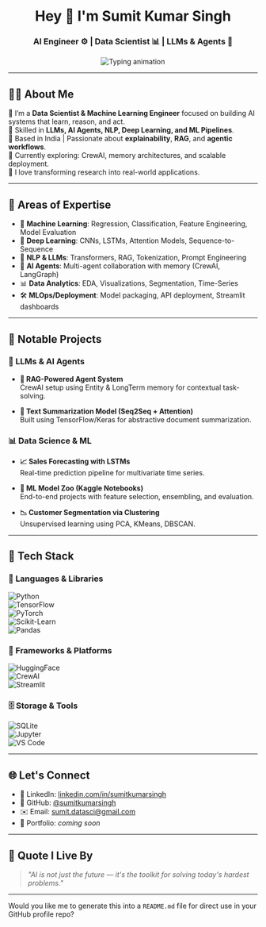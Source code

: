 <div align="center">
  <h1>Hey 👋 I'm Sumit Kumar Singh</h1>
  <h3>AI Engineer ⚙️ | Data Scientist 📊 | LLMs & Agents 🧠</h3>
  <img src="https://readme-typing-svg.demolab.com?font=Fira+Code&pause=1000&color=36BCF7&center=true&vCenter=true&width=550&lines=Building+Intelligent+Systems+with+ML+%26+LLMs;Exploring+AI+Agents+and+RAG+Workflows;Automating+Real-World+Problems+with+AI;Deploying+End-to-End+ML+Solutions" alt="Typing animation" />
</div>

---

## 👨‍💻 About Me

🎯 I’m a **Data Scientist & Machine Learning Engineer** focused on building AI systems that learn, reason, and act.  
🧠 Skilled in **LLMs, AI Agents, NLP, Deep Learning, and ML Pipelines**.  
📍 Based in India | Passionate about **explainability**, **RAG**, and **agentic workflows**.  
🌱 Currently exploring: CrewAI, memory architectures, and scalable deployment.  
🔬 I love transforming research into real-world applications.

---

## 🔬 Areas of Expertise

- 🤖 **Machine Learning**: Regression, Classification, Feature Engineering, Model Evaluation  
- 🧠 **Deep Learning**: CNNs, LSTMs, Attention Models, Sequence-to-Sequence  
- 💬 **NLP & LLMs**: Transformers, RAG, Tokenization, Prompt Engineering  
- 🧩 **AI Agents**: Multi-agent collaboration with memory (CrewAI, LangGraph)  
- 📊 **Data Analytics**: EDA, Visualizations, Segmentation, Time-Series  
- 🛠️ **MLOps/Deployment**: Model packaging, API deployment, Streamlit dashboards  

---

## 🚀 Notable Projects

### 🤖 LLMs & AI Agents
- **🧠 RAG-Powered Agent System**  
  CrewAI setup using Entity & LongTerm memory for contextual task-solving.
  
- **📝 Text Summarization Model (Seq2Seq + Attention)**  
  Built using TensorFlow/Keras for abstractive document summarization.

### 📊 Data Science & ML
- **📈 Sales Forecasting with LSTMs**  
  Real-time prediction pipeline for multivariate time series.

- **🧮 ML Model Zoo (Kaggle Notebooks)**  
  End-to-end projects with feature selection, ensembling, and evaluation.

- **📉 Customer Segmentation via Clustering**  
  Unsupervised learning using PCA, KMeans, DBSCAN.

---

## 🧰 Tech Stack

### 🔧 Languages & Libraries  
![Python](https://img.shields.io/badge/Python-3776AB?style=flat-square&logo=python&logoColor=white)  
![TensorFlow](https://img.shields.io/badge/TensorFlow-FF6F00?style=flat-square&logo=tensorflow&logoColor=white)  
![PyTorch](https://img.shields.io/badge/PyTorch-EE4C2C?style=flat-square&logo=pytorch&logoColor=white)  
![Scikit-Learn](https://img.shields.io/badge/Scikit--Learn-F7931E?style=flat-square&logo=scikit-learn&logoColor=white)  
![Pandas](https://img.shields.io/badge/Pandas-150458?style=flat-square&logo=pandas&logoColor=white)

### 🧠 Frameworks & Platforms  
![HuggingFace](https://img.shields.io/badge/HuggingFace-%F0%9F%A4%97-yellow?style=flat-square)  
![CrewAI](https://img.shields.io/badge/CrewAI-Agents-6F42C1?style=flat-square)  
![Streamlit](https://img.shields.io/badge/Streamlit-FF4B4B?style=flat-square&logo=streamlit&logoColor=white)

### 🗄️ Storage & Tools  
![SQLite](https://img.shields.io/badge/SQLite-07405E?style=flat-square&logo=sqlite&logoColor=white)  
![Jupyter](https://img.shields.io/badge/Jupyter-F37626?style=flat-square&logo=jupyter&logoColor=white)  
![VS Code](https://img.shields.io/badge/VSCode-007ACC?style=flat-square&logo=visual-studio-code&logoColor=white)

---

## 🌐 Let's Connect

- 🔗 LinkedIn: [linkedin.com/in/sumitkumarsingh](https://www.linkedin.com/in/your-profile/)  
- 🐙 GitHub: [@sumitkumarsingh](https://github.com/your-username)  
- ✉️ Email: sumit.datasci@gmail.com  
- 🌱 Portfolio: _coming soon_

---

## 💬 Quote I Live By

> _"AI is not just the future — it's the toolkit for solving today's hardest problems."_  

---

Would you like me to generate this into a `README.md` file for direct use in your GitHub profile repo?
